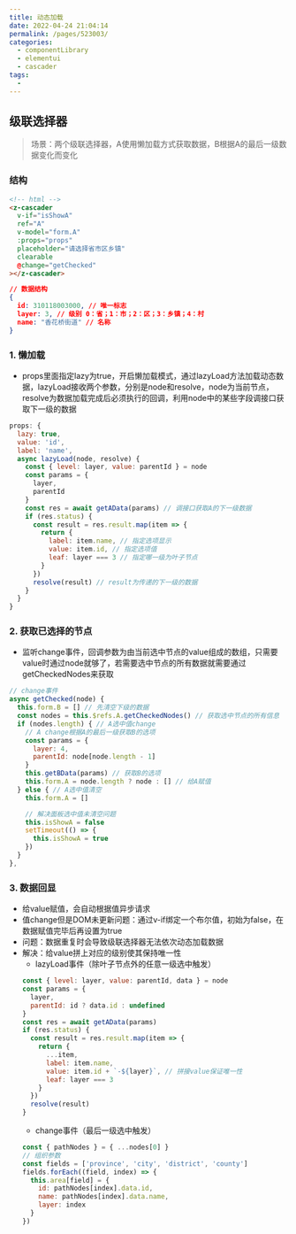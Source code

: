 ```yaml
---
title: 动态加载
date: 2022-04-24 21:04:14
permalink: /pages/523003/
categories:
  - componentLibrary
  - elementui
  - cascader
tags:
  - 
---
```


## 级联选择器
> 场景：两个级联选择器，A使用懒加载方式获取数据，B根据A的最后一级数据变化而变化

### 结构
```html
<!-- html -->
<z-cascader
  v-if="isShowA"
  ref="A"
  v-model="form.A"
  :props="props"
  placeholder="请选择省市区乡镇"
  clearable
  @change="getChecked"
></z-cascader>
```
```json
// 数据结构
{
  id: 310118003000, // 唯一标志
  layer: 3, // 级别 0：省；1：市；2：区；3：乡镇；4：村
  name: "香花桥街道" // 名称
}
```
### 1. 懒加载
- props里面指定lazy为true，开启懒加载模式，通过lazyLoad方法加载动态数据，lazyLoad接收两个参数，分别是node和resolve，node为当前节点，resolve为数据加载完成后必须执行的回调，利用node中的某些字段调接口获取下一级的数据
```js
props: {
  lazy: true,
  value: 'id',
  label: 'name',
  async lazyLoad(node, resolve) {
    const { level: layer, value: parentId } = node
    const params = {
      layer,
      parentId
    }
    const res = await getAData(params) // 调接口获取A的下一级数据
    if (res.status) {
      const result = res.result.map(item => {
        return {
          label: item.name, // 指定选项显示
          value: item.id, // 指定选项值
          leaf: layer === 3 // 指定哪一级为叶子节点
        }
      })
      resolve(result) // result为传递的下一级的数据
    }
  }
}
```
### 2. 获取已选择的节点
- 监听change事件，回调参数为由当前选中节点的value组成的数组，只需要value时通过node就够了，若需要选中节点的所有数据就需要通过getCheckedNodes来获取
```js
// change事件
async getChecked(node) {
  this.form.B = [] // 先清空下级的数据
  const nodes = this.$refs.A.getCheckedNodes() // 获取选中节点的所有信息
  if (nodes.length) { // A选中值change
    // A change根据A的最后一级获取B的选项
    const params = {
      layer: 4,
      parentId: node[node.length - 1]
    }
    this.getBData(params) // 获取B的选项
    this.form.A = node.length ? node : [] // 给A赋值
  } else { // A选中值清空
    this.form.A = []

    // 解决面板选中值未清空问题
    this.isShowA = false
    setTimeout(() => {
      this.isShowA = true
    })
  }
},
```
### 3. 数据回显
- 给value赋值，会自动根据值异步请求
- 值change但是DOM未更新问题：通过v-if绑定一个布尔值，初始为false，在数据赋值完毕后再设置为true
- 问题：数据重复时会导致级联选择器无法依次动态加载数据
- 解决：给value拼上对应的级别使其保持唯一性
  - lazyLoad事件（除叶子节点外的任意一级选中触发）
  ```js
  const { level: layer, value: parentId, data } = node
  const params = {
    layer,
    parentId: id ? data.id : undefined
  }
  const res = await getAData(params)
  if (res.status) {
    const result = res.result.map(item => {
      return {
        ...item,
        label: item.name,
        value: item.id + `-${layer}`, // 拼接value保证唯一性
        leaf: layer === 3
      }
    })
    resolve(result)
  }
  ```
  - change事件（最后一级选中触发）
  ```js
  const { pathNodes } = { ...nodes[0] }
  // 组织参数
  const fields = ['province', 'city', 'district', 'county']
  fields.forEach((field, index) => {
    this.area[field] = {
      id: pathNodes[index].data.id,
      name: pathNodes[index].data.name,
      layer: index
    }
  })
  ```